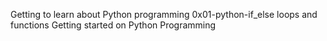 Getting to learn about Python programming
0x01-python-if_else loops and functions
Getting started on Python Programming
